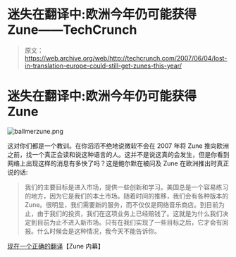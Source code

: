 # 迷失在翻译中:欧洲今年仍可能获得 Zune——TechCrunch

> 原文：<https://web.archive.org/web/http://techcrunch.com/2007/06/04/lost-in-translation-europe-could-still-get-zunes-this-year/>

# 迷失在翻译中:欧洲今年仍可能获得 Zune

![ballmerzune.png](img/25a2cb6330233a59fff030e0ee467282.png)

这对你们都是一个教训。在你滔滔不绝地说微软不会在 2007 年将 Zune 推向欧洲之前，找一个真正会读和说这种语言的人。这并不是说这真的会发生，但是你看到网络上出现这样的消息有多快了吗？这是鲍尔默在被问及 Zune 在欧洲推出时真正说的话:

> 我们的主要目标是进入市场，提供一些创新和学习。美国总是一个容易练习的地方，因为它是我们的本土市场。随着时间的推移，我们会有各种版本的 Zune。很明显，我们需要新的服务，而不仅仅是网络音乐商店。到目前为止，由于我们的投资，我们在这项业务上已经赔钱了。这就是为什么我们决定到目前为止不进入新市场。只有在我们实现了一些目标之后，它才会有回报。什么时候会是这种情况，我今天不能告诉你。

[现在一个正确的翻译](https://web.archive.org/web/20210116042525/http://zuneinsider.com/archive/2007/06/04/and-now-a-correct-translation.aspx)【Zune 内幕】